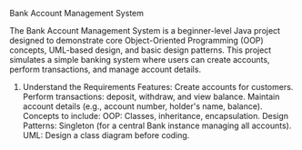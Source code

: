 Bank Account Management System

The Bank Account Management System is a beginner-level Java project designed to demonstrate core Object-Oriented Programming (OOP) concepts, UML-based design, and basic design patterns. This project simulates a simple banking system where users can create accounts, perform transactions, and manage account details.

1. Understand the Requirements
Features:
Create accounts for customers.
Perform transactions: deposit, withdraw, and view balance.
Maintain account details (e.g., account number, holder's name, balance).
Concepts to include:
OOP: Classes, inheritance, encapsulation.
Design Patterns: Singleton (for a central Bank instance managing all accounts).
UML: Design a class diagram before coding.
